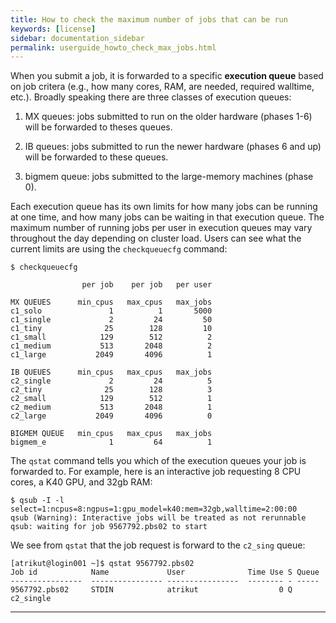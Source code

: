 ```yaml
---
title: How to check the maximum number of jobs that can be run
keywords: [license]
sidebar: documentation_sidebar
permalink: userguide_howto_check_max_jobs.html
---
```


When you submit a job,
it is forwarded to a specific **execution queue**
based on job critera
(e.g., how many cores, RAM, are needed, required walltime, etc.).
Broadly speaking there are three classes of execution queues:

1. MX queues: jobs submitted to run on the older hardware (phases 1-6)
will be forwarded to theses queues.

2. IB queues: jobs submitted to run the newer hardware (phases 6 and up)
will be forwarded to these queues.

3. bigmem queue: jobs submitted to the large-memory machines (phase 0).

Each execution queue has its own limits for
how many jobs can be running at one time,
and how many jobs can 
be waiting in that execution queue.
The maximum number of running jobs per user in
execution queues may vary
throughout the day depending on cluster load.
Users can see what the current limits
are using the `checkqueuecfg` command:

~~~
$ checkqueuecfg

                per job    per job   per user

MX QUEUES      min_cpus   max_cpus   max_jobs
c1_solo               1          1       5000
c1_single             2         24         50
c1_tiny              25        128         10
c1_small            129        512          2
c1_medium           513       2048          2
c1_large           2049       4096          1

IB QUEUES      min_cpus   max_cpus   max_jobs
c2_single             2         24          5
c2_tiny              25        128          3
c2_small            129        512          1
c2_medium           513       2048          1
c2_large           2049       4096          0

BIGMEM QUEUE   min_cpus   max_cpus   max_jobs
bigmem_e              1         64          1
~~~

The `qstat` command tells you which of the execution queues
your job is forwarded to. For example, here is an interactive
job requesting 8 CPU cores, a K40 GPU, and 32gb RAM:

~~~
$ qsub -I -l select=1:ncpus=8:ngpus=1:gpu_model=k40:mem=32gb,walltime=2:00:00
qsub (Warning): Interactive jobs will be treated as not rerunnable
qsub: waiting for job 9567792.pbs02 to start
~~~

We see from `qstat` that the job request is forward to
the `c2_sing` queue:

~~~
[atrikut@login001 ~]$ qstat 9567792.pbs02
Job id            Name             User              Time Use S Queue
----------------  ---------------- ----------------  -------- - -----
9567792.pbs02     STDIN            atrikut                  0 Q c2_single
~~~

------------------------------------------------------------------------
